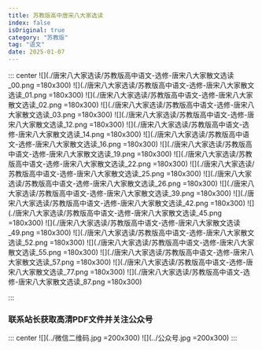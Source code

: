 ```yaml
---
title: 苏教版高中唐宋八大家选读
index: false
isOriginal: true
category: "苏教版"
tag: "语文"
date: 2025-01-07
---
```


::: center
![](./唐宋八大家选读/苏教版高中语文-选修-唐宋八大家散文选读_00.png =180x300)
![](./唐宋八大家选读/苏教版高中语文-选修-唐宋八大家散文选读_01.png =180x300)
![](./唐宋八大家选读/苏教版高中语文-选修-唐宋八大家散文选读_02.png =180x300)
![](./唐宋八大家选读/苏教版高中语文-选修-唐宋八大家散文选读_03.png =180x300)
![](./唐宋八大家选读/苏教版高中语文-选修-唐宋八大家散文选读_12.png =180x300)
![](./唐宋八大家选读/苏教版高中语文-选修-唐宋八大家散文选读_14.png =180x300)
![](./唐宋八大家选读/苏教版高中语文-选修-唐宋八大家散文选读_16.png =180x300)
![](./唐宋八大家选读/苏教版高中语文-选修-唐宋八大家散文选读_19.png =180x300)
![](./唐宋八大家选读/苏教版高中语文-选修-唐宋八大家散文选读_22.png =180x300)
![](./唐宋八大家选读/苏教版高中语文-选修-唐宋八大家散文选读_25.png =180x300)
![](./唐宋八大家选读/苏教版高中语文-选修-唐宋八大家散文选读_26.png =180x300)
![](./唐宋八大家选读/苏教版高中语文-选修-唐宋八大家散文选读_39.png =180x300)
![](./唐宋八大家选读/苏教版高中语文-选修-唐宋八大家散文选读_42.png =180x300)
![](./唐宋八大家选读/苏教版高中语文-选修-唐宋八大家散文选读_45.png =180x300)
![](./唐宋八大家选读/苏教版高中语文-选修-唐宋八大家散文选读_49.png =180x300)
![](./唐宋八大家选读/苏教版高中语文-选修-唐宋八大家散文选读_52.png =180x300)
![](./唐宋八大家选读/苏教版高中语文-选修-唐宋八大家散文选读_55.png =180x300)
![](./唐宋八大家选读/苏教版高中语文-选修-唐宋八大家散文选读_57.png =180x300)
![](./唐宋八大家选读/苏教版高中语文-选修-唐宋八大家散文选读_77.png =180x300)
![](./唐宋八大家选读/苏教版高中语文-选修-唐宋八大家散文选读_87.png =180x300)

:::

### 联系站长获取高清PDF文件并关注公众号
::: center
![](../微信二维码.jpg =200x300)
![](../公众号.jpg =200x300)
:::
